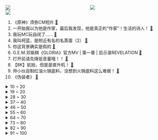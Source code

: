 <div >
	<a style="float:left;width:55%;" href = "https://github.com/anuraghazra/github-readme-stats">
	 <img src = "https://github-readme-stats.vercel.app/api?username=iuuuuuaena&theme=buefy&show_icons=true"/>
	</a>
	<a  style="float:right;width:45%" href = "https://github.com/anuraghazra/github-readme-stats">
	 <img  src="https://github-readme-stats.vercel.app/api/top-langs/?username=anuraghazra&layout=compact"/>
	</a>
	</div>

[![](https://img.shields.io/badge/jxd-@jxdgogogo.xyz-yellowgreen.svg)](https://www.jxdgogogo.xyz)<br>
1. 《原神》须弥CM短片 [:link:](//www.bilibili.com/video/BV1JN4y157MU) <br>
2. 一开始我以为他是作家，最后我发现，他是真正的“作家”！生活的诗人！ [:link:](//www.bilibili.com/video/BV1eN4y157J1) <br>
3. 我玩MC玩自闭了…… [:link:](//www.bilibili.com/video/BV1gt4y1g758) <br>
4. 我叫柯蓝，是附近有名的名蒸蛋（2） [:link:](//www.bilibili.com/video/BV1Me4y1Q711) <br>
5. 你这背景确实是假的 [:link:](//www.bilibili.com/video/BV1nG4y1Y7rN) <br>
6. G.E.M.邓紫棋《GLORIA》官方MV | 第一章 | 启示录REVELATION [:link:](//www.bilibili.com/video/BV1kd4y1N7sb) <br>
7. 打开前请先降低音量哦！！ [:link:](//www.bilibili.com/video/BV1cB4y167B8) <br>
8. 【8K】航拍，但是是直升机！ [:link:](//www.bilibili.com/video/BV1w14y1b7XC) <br>
9. 帅小伙自制红油火锅底料，没想到火锅底料这么难做！ [:link:](//www.bilibili.com/video/BV18a411o7Bf) <br>
10. 《伪装者》 [:link:](//www.bilibili.com/video/BV1dF411c7sC) <br>
<details>
<summary>10 ~ 20</summary>

11. 听说你们想看我落水？对不起！让你们失望了！ [:link:](//www.bilibili.com/video/BV1RY4y1w7A9) <br>
12. 军情六处创始人为啥要锯子剌大腿？【硬核狠人37】 [:link:](//www.bilibili.com/video/BV1cY4y1A7kj) <br>
13. 下冰雹了，该回家了，从草原要回到沙漠边缘啦。 [:link:](//www.bilibili.com/video/BV19T411w7AC) <br>
14. 连环整蛊｜假装整蛊男友一整天，让他处于十级警惕… [:link:](//www.bilibili.com/video/BV1xN4y157ym) <br>
15. 现实中真的存在宵宫这样的女孩吗 [:link:](//www.bilibili.com/video/BV11B4y1t7gT) <br>
16. 这螃蟹壳都被煮红了怎么还能秒人啊！！！ [:link:](//www.bilibili.com/video/BV17a411P7bS) <br>
17. 【原神手书】✦侦探们的夏日绮想曲✦~「蓝宝石」失踪之谜~ || 四风少年 [:link:](//www.bilibili.com/video/BV1nY4y1A78d) <br>
18. 带女友去浙江见我爸，我爸的工作让她大吃一惊！ [:link:](//www.bilibili.com/video/BV1wB4y167bE) <br>
19. 老师对家长说的话（和她的真实想法 [:link:](//www.bilibili.com/video/BV14a411P7Gb) <br>
</details>
<details>
<summary>19 ~ 20</summary>

20. 【特效向】只澜 传承之章 [:link:](//www.bilibili.com/video/BV1At4y1g7ZM) <br>
21. 《你 很 拽 啊？》 [:link:](//www.bilibili.com/video/BV1aG41187D6) <br>
22. 此作品献给纯路人 [:link:](//www.bilibili.com/video/BV1YU4y1e7Jw) <br>
23. 《无 缝 衔 接》 [:link:](//www.bilibili.com/video/BV1hS4y1s7u8) <br>
24. 不敢信！瘦小的湖南妹子居然被辣哭了！ [:link:](//www.bilibili.com/video/BV1qg411k7Cp) <br>
25. 6岁男孩为救妹妹，徒手与恶犬搏斗，被复联成员盛赞为真正的英雄 [:link:](//www.bilibili.com/video/BV1JB4y1k7aH) <br>
26. 【时代少年团】《侠》MV [:link:](//www.bilibili.com/video/BV15B4y1k7iM) <br>
27. 结 婚 且 开 团 2.0 [:link:](//www.bilibili.com/video/BV18a411P7Uc) <br>
28. 《明日方舟》EP - All hail Savior! [:link:](//www.bilibili.com/video/BV1714y1b7cm) <br>
</details>
<details>
<summary>28 ~ 30</summary>

29. 【鬼畜电影】熊出没之熊心归去（79分钟完整版） [:link:](//www.bilibili.com/video/BV1MT411L7fi) <br>
30. “谁说占领道德高地的就是正义？” [:link:](//www.bilibili.com/video/BV1Jg411k7hp) <br>
31. 【绝区零手书】狐狸小姐！你带我走吧~ [:link:](//www.bilibili.com/video/BV1LG41187we) <br>
32. 练妆练的星星妆（纯享版） [:link:](//www.bilibili.com/video/BV1uY4y1A7py) <br>
33. 现在的高中生VS曾经的高中生VS多年前的高中生 [:link:](//www.bilibili.com/video/BV1yd4y1N7sJ) <br>
34. 你们见过不用肉的《鸡蛋红烧肉》没有？今天我来复刻它！ [:link:](//www.bilibili.com/video/BV1aa411K7VS) <br>
35. 大家好，我是Reol，今天正式入驻B站啦，以后请多多关照~ [:link:](//www.bilibili.com/video/BV1sN4y157UF) <br>
36. 打破次元壁！去不了二次元，就让二次元过来！！！ [:link:](//www.bilibili.com/video/BV1qa411f7a7) <br>
37. 丁 泽 仁 统 治 K P O P [:link:](//www.bilibili.com/video/BV1bU4y1e7kq) <br>
</details>
<details>
<summary>37 ~ 40</summary>

38. 在德国摆摊推广中国烧烤，佩枪警察叫我停！路人还想学中文呢～ [:link:](//www.bilibili.com/video/BV1NY4y1A7PU) <br>
39. 试用期被辞退？这四笔钱你可别放弃！试用期快要转正时被辞退有什么补偿可以拿？ [:link:](//www.bilibili.com/video/BV18v4y1F7ck) <br>
40. 大龄单身青年骑行拍短视频，十一个月涨粉90万，今天聊聊一路走来的经历 [:link:](//www.bilibili.com/video/BV1SB4y1z73G) <br>
41. 局长觉醒 —— 「命运相连，狂欢开启  」 [:link:](//www.bilibili.com/video/BV1Md4y1m76y) <br>
42. 二 次 元 获 得 百 万 粉 牌 [:link:](//www.bilibili.com/video/BV17Y4y1A7jY) <br>
43. 这件事好像不是很离谱。。 [:link:](//www.bilibili.com/video/BV1HG41187Nt) <br>
44. 面试之前一定要知道事，学会让你少走十年弯路 [:link:](//www.bilibili.com/video/BV1kN4y157TX) <br>
45. 18年前，她治好了全亚洲的精神内耗【阅片无数Ⅱ 55】 [:link:](//www.bilibili.com/video/BV1jY4y1A79r) <br>
46. 我们终于搬来上海了！！！ [:link:](//www.bilibili.com/video/BV1MY4y1A7q5) <br>
</details>
<details>
<summary>46 ~ 50</summary>

47. 哦 你 也 乐 看 这 个 [:link:](//www.bilibili.com/video/BV1mN4y157eZ) <br>
48. 为什么街边的「盖浇饭小店」，越来越少了？ [:link:](//www.bilibili.com/video/BV1BB4y1t7JU) <br>
49. 14年前的今天，热情点燃了整个世界-《北京欢迎你》 [:link:](//www.bilibili.com/video/BV1kS4y147tx) <br>
50. 【特效向】三 英 大 战 邢 道 荣 [:link:](//www.bilibili.com/video/BV1wt4y1g7vL) <br>
51. 她说怪话一直可以的 [:link:](//www.bilibili.com/video/BV1rT411L75H) <br>
52. 『等不来花开』我要的不多，1个赞可以吗？【兰音翻唱】 [:link:](//www.bilibili.com/video/BV1GN4y157dt) <br>
53. 猫咪强制爱 [:link:](//www.bilibili.com/video/BV1QU4y1k7Ks) <br>
54. 老缅婆   厨子探店¥400 [:link:](//www.bilibili.com/video/BV1xY4y1A7nV) <br>
55. PS后期教程—酷炫涂鸦一秒匹配透视！ [:link:](//www.bilibili.com/video/BV1aN4y1579H) <br>
</details>
<details>
<summary>55 ~ 60</summary>

56. 我，因果律武器 [:link:](//www.bilibili.com/video/BV1T14y1b7db) <br>
57. 学会画眼睛了！ [:link:](//www.bilibili.com/video/BV1E14y1b7EA) <br>
58. 狗头吧克星！折磨程度999%！LOL最低胜率折磨王！【垃圾英雄拯救计划】 [:link:](//www.bilibili.com/video/BV1mB4y1t7fe) <br>
59. 【原神】⚡ 盒 哈 二 将 ⚡ [:link:](//www.bilibili.com/video/BV1va411K7P7) <br>
60. 过个简单生日，炒面里头加俩鸡蛋，这算不算荤菜 [:link:](//www.bilibili.com/video/BV1aa411K7ur) <br>
61. 不魔改，不抄袭，不加爱情，就不会拍剧？ [:link:](//www.bilibili.com/video/BV1oU4y1k7dX) <br>
62. 【水果猎人】网络热门水果鉴定13 [:link:](//www.bilibili.com/video/BV1xv4y1F7NL) <br>
63. 复原古代火折子技艺，一吹即燃；古人就是用它来保存火种，好比现在的打火机 [:link:](//www.bilibili.com/video/BV1ua411P7qL) <br>
64. 镜子蛮好的就是有点费脖子 [:link:](//www.bilibili.com/video/BV1RG4y1Y75e) <br>
</details>
<details>
<summary>64 ~ 70</summary>

65. 时隔多月未见，漠叔回村大家喜极而泣 [:link:](//www.bilibili.com/video/BV1cv4y1c7uj) <br>
66. 宠物养出“矜贵病”？ [:link:](//www.bilibili.com/video/BV1yV4y1x7o7) <br>
67. 我当时是真的不信 [:link:](//www.bilibili.com/video/BV1KB4y1676v) <br>
68. 整活！花一万块让女友闭嘴24小时？趁她睡觉把她缝床上…再假装用油漆喷她的奢侈品包！ [:link:](//www.bilibili.com/video/BV1AV4y147RY) <br>
69. 踏着七色的云彩来娶你！【BUG快乐阴人流#7】 [:link:](//www.bilibili.com/video/BV1tg411y7sp) <br>
70. 《骑 虎 难 下》 [:link:](//www.bilibili.com/video/BV1kB4y1z7vX) <br>
71. 趁孩子熟睡，偷偷把他搬到野外，他一觉醒来居然！！ [:link:](//www.bilibili.com/video/BV1DT411w7Uq) <br>
72. 李白：你这蜀道太假了！超级蜀道，如何改变四川？【星球4K】《超级风景 超级工程》S02E04 [:link:](//www.bilibili.com/video/BV1yT411L7dZ) <br>
73. 怪我，身手太好了 [:link:](//www.bilibili.com/video/BV1uG4y1e7ZF) <br>
</details>
<details>
<summary>73 ~ 80</summary>

74. 为了这条视频，我老公找了一个剧组 [:link:](//www.bilibili.com/video/BV1Kt4y1g7US) <br>
75. 这 些 动 漫 名 场 面 太 假 了！ [:link:](//www.bilibili.com/video/BV1Gt4y1G7Ux) <br>
76. 揭秘成本214卖糯米丸子赚多少 [:link:](//www.bilibili.com/video/BV1Gd4y1m7Xi) <br>
77. 离谱！逛漫展被怼着牙齿拍！还有人拿出钳子要拔牙！ [:link:](//www.bilibili.com/video/BV1jV4y147tf) <br>
78. 纽约深夜便利店干饭！！美国豪华便利店，都卖些什么？ [:link:](//www.bilibili.com/video/BV1714y1b7Kc) <br>
79. 大爆笑!东北人挑战和爆火爱豆24h只说粤语!没想到明星最后竟然...？ [:link:](//www.bilibili.com/video/BV1ca411P7ae) <br>
80. 请不要轻易对郑纬民院士提问 [:link:](//www.bilibili.com/video/BV1sN4y157fh) <br>
81. 甩掉1公斤肥肉有多难？2个方案自领✅ [:link:](//www.bilibili.com/video/BV1YN4y157Le) <br>
82. 夏洛特：二级打四级，这玩个毛！ [:link:](//www.bilibili.com/video/BV1VG41187b4) <br>
</details>
<details>
<summary>82 ~ 90</summary>

83. 【小白Nanno】大小姐驾到 统统闪开～ [:link:](//www.bilibili.com/video/BV1ga411P7p8) <br>
84. 让我听听法院在审谁的案子？哦 是我 [:link:](//www.bilibili.com/video/BV1AB4y167TB) <br>
85. 油管上百亿播放！你们女孩子真的会穿这样的高跟鞋么？ [:link:](//www.bilibili.com/video/BV1zv4y1F7V6) <br>
86. 长绿毛的牛排凭啥卖这么贵啊？20厘米比我头还大！【凭啥这么贵ep42-Love&Salt】 [:link:](//www.bilibili.com/video/BV1ug411k7oR) <br>
87. 印度市场的虾，都是剥了壳卖的。 [:link:](//www.bilibili.com/video/BV1Pa411P7br) <br>
88. 【谭谈交通】：生活击倒我，但没有击败：“只要有一口气在，人就要好好活” [:link:](//www.bilibili.com/video/BV1pN4y1G7fG) <br>
89. 第2期正片 全女生勇士阵容！姐姐妹妹前来批发冰箱 [:link:](//www.bilibili.com/video/BV1ZW4y1a76x) <br>
90. 【原神外传】：用时100天就做出这么个东西？ [:link:](//www.bilibili.com/video/BV19t4y137Wi) <br>
91. 逛宠物市场遇到一只被遗弃的矮脚猫，是你会怎么做？ [:link:](//www.bilibili.com/video/BV1Hd4y1N7hF) <br>
</details>
<details>
<summary>91 ~ 100</summary>

92. 钢材缩水实锤！东风本田CR-V对撞雪佛兰探界者 [:link:](//www.bilibili.com/video/BV1hU4y1e7BD) <br>
93. 真的有人吃这玩意吗？？？！！！ [:link:](//www.bilibili.com/video/BV1qU4y1e7uP) <br>
94. IKUN提高班科目五之《蠢蠢欲动》 [:link:](//www.bilibili.com/video/BV1Le4y1Q7y8) <br>
95. 当你在闺蜜面前数落男朋友 [:link:](//www.bilibili.com/video/BV1nY4y1A7D2) <br>
96. 天津人不会说相声打的不让上车！ [:link:](//www.bilibili.com/video/BV1yY4y1P7sP) <br>
97. 狗看了都说自己会拍电影 嘎子特工电影上映 票房仅27W [:link:](//www.bilibili.com/video/BV1rU4y1Y7S4) <br>
98. 【末日城市100天】丧尸变异！拥有智商！？#3 我的世界 [:link:](//www.bilibili.com/video/BV1214y1t7pD) <br>
99. 【小狐兔】Life Goes On，但是下雨天 [:link:](//www.bilibili.com/video/BV1EN4y157Px) <br>
100. 深夜小作文，看完破你防 [:link:](//www.bilibili.com/video/BV1dg411C7Dv) <br>
</details>
